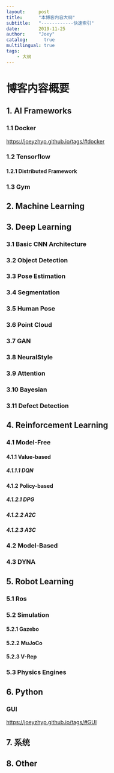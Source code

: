```yaml
---
layout:     post
title:      "本博客内容大纲"
subtitle:   "------------快速索引"
date:       2019-11-25
author:     "Joey"
catalog:      true
multilingual: true
tags:
    - 大纲
---
```



# 博客内容概要

## 1. AI Frameworks

### 1.1 Docker

https://joeyzhyp.github.io/tags/#docker

### 1.2 Tensorflow

#### 1.2.1 Distributed Framework



### 1.3 Gym

## 2. Machine Learning

## 3. Deep Learning

### 3.1 Basic CNN Architecture

### 3.2 Object Detection

### 3.3 Pose Estimation

### 3.4 Segmentation

### 3.5 Human Pose

### 3.6 Point Cloud

### 3.7 GAN

### 3.8 NeuralStyle

### 3.9 Attention

### 3.10 Bayesian

### 3.11 Defect Detection

## 4. Reinforcement Learning

### 4.1 Model-Free

#### 4.1.1 Value-based

##### 4.1.1.1 DQN

#### 4.1.2 Policy-based

##### 4.1.2.1 DPG

##### 4.1.2.2 A2C

##### 4.1.2.3 A3C

### 4.2 Model-Based

### 4.3 DYNA

## 5. Robot Learning

### 5.1 Ros

### 5.2 Simulation

#### 5.2.1 Gazebo

#### 5.2.2 MuJoCo

#### 5.2.3 V-Rep

### 5.3 Physics Engines

## 6. Python

### GUI

https://joeyzhyp.github.io/tags/#GUI

## 7. 系统

## 8. Other